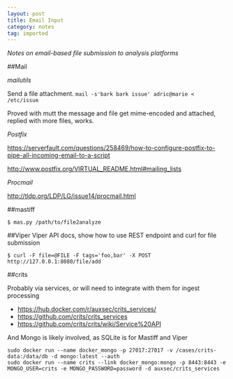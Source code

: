 ```yaml
---
layout: post
title: Email Input
category: notes
tag: imported
---
```


_Notes on email-based file submission to analysis platforms_

##Mail

*mailutils*

Send a file attachment.
``` mail -s'bark bark issue' adric@marie < /etc/issue ```

Proved with mutt the message and file get mime-encoded and attached, replied with more files, works.

*Postfix*

https://serverfault.com/questions/258469/how-to-configure-postfix-to-pipe-all-incoming-email-to-a-script

http://www.postfix.org/VIRTUAL_README.html#mailing_lists

*Procmail*

http://tldp.org/LDP/LG/issue14/procmail.html

##mastiff

```$ mas.py /path/to/file2analyze```

##Viper
Viper API docs, show how to use REST endpoint and curl for file submission

```$ curl -F file=@FILE -F tags='foo,bar' -X POST http://127.0.0.1:8080/file/add```

##crits

Probably via services, or will need to integrate with them for ingest processing

* https://hub.docker.com/r/auxsec/crits_services/
* https://github.com/crits/crits_services
* https://github.com/crits/crits/wiki/Service%20API

And Mongo is likely involved, as SQLite is for Mastiff and Viper

```
sudo docker run --name docker_mongo -p 27017:27017 -v /cases/crits-data:/data/db -d mongo:latest --auth
sudo docker run --name crits --link docker_mongo:mongo -p 8443:8443 -e MONGO_USER=crits -e MONGO_PASSWORD=password -d auxsec/crits_services
```
